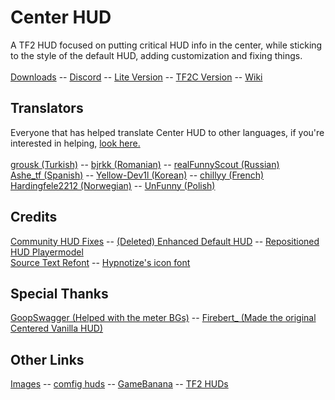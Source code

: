   <h1>Center HUD</h1>
  A TF2 HUD focused on putting critical HUD info in the center, while sticking to the style of the default HUD, adding customization and fixing things.
  <br><br>
  <a href="https://github.com/RoseyLemonz/center-hud/releases">Downloads</a>
  -- <a href="https://discord.gg/p5JV3k5CfE">Discord</a>
  -- <a href="https://github.com/RoseyLemonz/center-hud/tree/lite">Lite Version</a>
  -- <a href="https://github.com/RoseyLemonz/center-hud/tree/tf2c">TF2C Version</a>
  -- <a href="https://github.com/RoseyLemonz/center-hud/wiki">Wiki</a>
  
  <h2>Translators</h2>
  
  Everyone that has helped translate Center HUD to other languages, if you're interested in helping, <a href="https://github.com/RoseyLemonz/center-hud/wiki/Translating">look here.</a>
  <br><br>
  <a href="https://github.com/grousk">grousk (Turkish)</a>
  -- <a href="https://steamcommunity.com/id/bambambambrrrbrrrboopboop/">bjrkk (Romanian)</a>
  -- <a href="https://github.com/realFunnyScout">realFunnyScout (Russian)</a>
  <br>
  <a href="https://gamebanana.com/members/1932153">Ashe_tf (Spanish)</a>
  -- <a href="https://github.com/Yellow-Dev1l">Yellow-Dev1l (Korean)</a>
  -- <a href="https://steamcommunity.com/profiles/76561199122950001/">chillyy (French)</a>
  <br>
  <a href="https://github.com/Hardingfele2212">Hardingfele2212 (Norwegian)</a>
  -- <a href="https://steamcommunity.com/id/SpecializedUnFunny">UnFunny (Polish)<a/>
  
  <h2>Credits</h2>
  <a href="https://github.com/CriticalFlaw/TF2HUD.Fixes">Community HUD Fixes</a>
  -- <a href="https://gamebanana.com/mods/385807">(Deleted) Enhanced Default HUD</a>
  -- <a href="https://gamebanana.com/mods/584943">Repositioned HUD Playermodel</a>
  </br>
  <a href="https://gamebanana.com/mods/314848">Source Text Refont</a>
  -- <a href="https://github.com/Hypnootize/TF2-HUD-Icons">Hypnotize's icon font</a>

  <h2>Special Thanks</h2>
  <a href="https://gamebanana.com/members/1672887">GoopSwagger (Helped with the meter BGs)</a>
  -- <a href="https://gamebanana.com/members/1767717">Firebert_ (Made the original Centered Vanilla HUD)</a>
  
  <h2>Other Links</h2>
  <a href="https://imgur.com/a/NLdQS6O">Images</a>
  -- <a href="https://comfig.app/huds/page/center-hud/">comfig huds</a>
  -- <a href="https://gamebanana.com/mods/485626">GameBanana</a>
  -- <a href="https://tf2huds.dev/hud/Center-Hud">TF2 HUDs</a>
